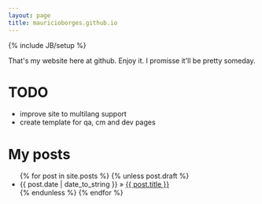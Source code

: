 ```yaml
---
layout: page
title: mauricioborges.github.io
---
```

{% include JB/setup %}

That's my website here at github. Enjoy it. I promisse it'll be pretty someday.

# TODO

* improve site to multilang support
* create template for qa, cm and dev pages

# My posts

<ul class="posts">
  {% for post in site.posts %}
	  {% unless post.draft %}
	    <li><span>{{ post.date | date_to_string }}</span> &raquo; <a href="{{ BASE_PATH }}{{ post.url }}">{{ post.title }}</a></li>
	  {% endunless %}
  {% endfor %}
</ul>

